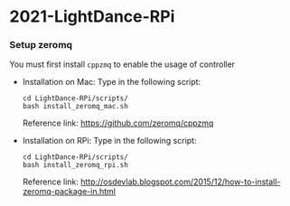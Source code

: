 # 2021-LightDance-RPi

### Setup zeromq

You must first install `cppzmq` to enable the usage of controller

-   Installation on Mac:
    Type in the following script:

    ```shell
    cd LightDance-RPi/scripts/
    bash install_zeromq_mac.sh
    ```

    Reference link: https://github.com/zeromq/cppzmq

-   Installation on RPi:
    Type in the following script:

    ```shell
    cd LightDance-RPi/scripts/
    bash install_zeromq_rpi.sh
    ```

    Reference link: http://osdevlab.blogspot.com/2015/12/how-to-install-zeromq-package-in.html
